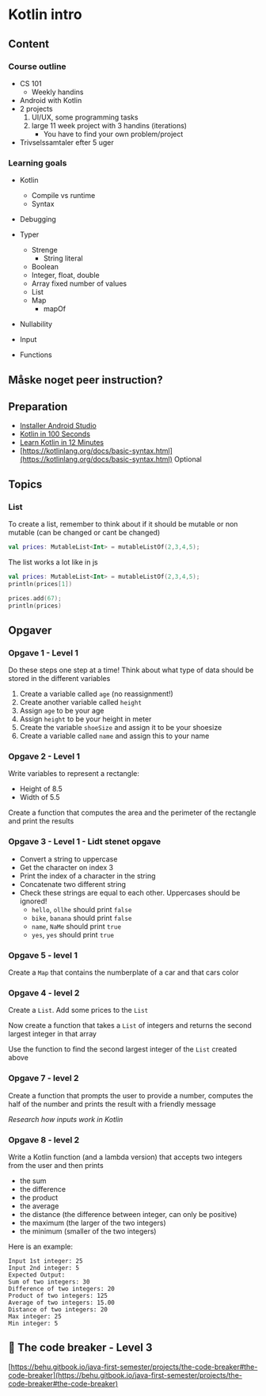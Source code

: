 # Kotlin intro



## Content



### Course outline

- CS 101
  - Weekly handins
- Android with Kotlin
- 2 projects
  1. UI/UX, some programming tasks
  2. large 11 week project with 3 handins (iterations)
     - You have to find your own problem/project
- Trivselssamtaler efter 5 uger



### Learning goals

- Kotlin
  
  - Compile vs runtime
  - Syntax
- Debugging
- Typer
  - Strenge
    - String literal
  - Boolean
  - Integer, float, double
  - Array fixed number of values
  - List
  - Map
    - mapOf
- Nullability
- Input
- Functions



## Måske noget peer instruction?



## Preparation

- [Installer Android Studio](https://developer.android.com/studio)
- [Kotlin in 100 Seconds](https://www.youtube.com/watch?v=xT8oP0wy-A0)
- [Learn Kotlin in 12 Minutes](https://www.youtube.com/watch?v=iYrgWO2oibY)
- [https://kotlinlang.org/docs/basic-syntax.html](https://kotlinlang.org/docs/basic-syntax.html) Optional



## Topics



### List

To create a list, remember to think about if it should be mutable or non mutable (can be changed or cant be changed)

```kotlin
val prices: MutableList<Int> = mutableListOf(2,3,4,5);
```

The list works a lot like in js

```kotlin
val prices: MutableList<Int> = mutableListOf(2,3,4,5);
println(prices[1])

prices.add(67);
println(prices)
```





## Opgaver



### Opgave 1 - Level 1

Do these steps one step at a time! Think about what type of data should be stored in the different variables

1. Create a variable called `age` (no reassignment!)
2. Create another variable called `height`
3. Assign `age` to be your age
4. Assign `height` to be your height in meter
5. Create the variable `shoeSize` and assign it to be your shoesize
6. Create a variable called `name` and assign this to your name



### Opgave 2 - Level 1

Write variables to represent a rectangle:

- Height of 8.5
- Width of 5.5

Create a function that computes the area and the perimeter of the rectangle and print the results



### Opgave 3 - Level 1 - Lidt stenet opgave

- Convert a string to uppercase
- Get the character on index 3
- Print the index of a character in the string
- Concatenate two different string
- Check these strings are equal to each other. Uppercases should be ignored!
  - `hello`, `ollhe` should print `false`
  - `bike`, `banana` should print `false`
  - `name`, `NaMe` should print `true`
  - `yes`, `yes` should print `true`



### Opgave 5 - level 1

Create a `Map` that contains the numberplate of a car and that cars color



### Opgave 4 - level 2

Create a `List`. Add some prices to the `List`



Now create a function that takes a `List` of integers and returns the second largest integer in that array



Use the function to find the second largest integer of the `List` created above



### Opgave 7 - level 2

Create a function that prompts the user to provide a number, computes the half of the number and prints the result with a friendly message

*Research how inputs work in Kotlin*



### Opgave 8 - level 2

Write a Kotlin function (and a lambda version) that accepts two integers from the user and then prints 

- the sum
- the difference
- the product
- the average
- the distance  (the difference between integer, can only be positive)
- the maximum (the larger of the two  integers)
- the minimum (smaller of the two integers)

Here is an example:

```
Input 1st integer: 25
Input 2nd integer: 5
Expected Output:
Sum of two integers: 30
Difference of two integers: 20
Product of two integers: 125
Average of two integers: 15.00
Distance of two integers: 20
Max integer: 25
Min integer: 5
```



## 🔐 The code breaker - Level 3

[https://behu.gitbook.io/java-first-semester/projects/the-code-breaker#the-code-breaker](https://behu.gitbook.io/java-first-semester/projects/the-code-breaker#the-code-breaker)
